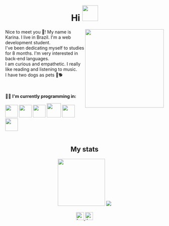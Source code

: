 <h1 align="center"> Hi <img src="https://media.giphy.com/media/w1OBpBd7kJqHrJnJ13/giphy.gif" width="50px"/></h1>
   <img align="right" src="https://user-images.githubusercontent.com/109771015/206862806-b5092122-a937-4e30-b477-47db84705b0f.gif" width="250px"/>
   <p>Nice to meet you 🙋‍! My name is Karina. I live in Brazil. I'm a web development student.<br> I've been dedicating myself to studies for 8 months. I'm very interested in back-end languages.<br> I am curious and empathetic. I really like reading and listening to music.<br> I have two dogs as pets 🐾🐕</p>
<br>
<div style="display: inline_block">
   <p>👩‍💻 <strong>I'm currently programming in:</strong></p>
   <img src="https://cdn.jsdelivr.net/gh/devicons/devicon/icons/html5/html5-original.svg" width="40px"/>
   <img src="https://cdn.jsdelivr.net/gh/devicons/devicon/icons/css3/css3-original.svg" width="40px"/>
   <img src="https://cdn.jsdelivr.net/gh/devicons/devicon/icons/javascript/javascript-original.svg" width="40px"/>
   <img src="https://cdn.jsdelivr.net/gh/devicons/devicon/icons/java/java-original.svg" width="45px"/>
   <img src="https://cdn.jsdelivr.net/gh/devicons/devicon/icons/python/python-original.svg" width="40px"/>
   <img src="https://cdn.jsdelivr.net/gh/devicons/devicon/icons/php/php-original.svg" width="40px"/>
</div>
<br>
<div align="center">
   <h2>My stats</h2>
   <img height="150em" src="https://github-readme-stats.vercel.app/api?username=kamdn&show_icons=true&bg_color=424242&title_color=fd5901&icon_color=fd5901&text_color=fff&include_all_commits=true&count_private=true" />
   <img src="https://github-readme-stats.vercel.app/api/top-langs/?username=kamdn&layout=compact&bg_color=424242&title_color=fd5901&text_color=fff" />
</div>
<br>
<div align="center">
   <a href="https://instagram.com/ka.mdn" target="blank"><img src="https://raw.githubusercontent.com/rahuldkjain/github-profile-readme-generator/master/src/images/icons/Social/instagram.svg" alt="ka.mdn" width="25px"/>
   <a href="https://linkedin.com/in/kamdn" target="blank"><img src="https://raw.githubusercontent.com/rahuldkjain/github-profile-readme-generator/master/src/images/icons/Social/linked-in-alt.svg" alt="kamdn" width="25px"/>
</div>

